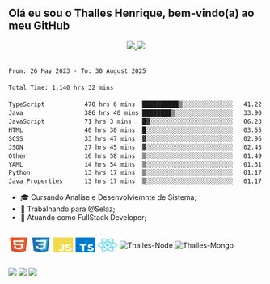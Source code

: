 ## Olá eu sou o Thalles Henrique, bem-vindo(a) ao meu GitHub

<div align="center">
  <a href="https://github.com/Thalles-HsA">
  <img height="180em" src="https://github-readme-stats.vercel.app/api?username=Thalles-HsA&show_icons=true&theme=radical&include_all_commits=true&count_private=true"/>
  <img height="180em" src="https://github-readme-stats.vercel.app/api/top-langs/?username=Thalles-HsA&exclude_repo=github-readme-stats,Pong,Freeway-JS&langs_count=5&theme=radical"/>
</div><br>
  
  <!--START_SECTION:waka-->

```txt
From: 26 May 2023 - To: 30 August 2025

Total Time: 1,140 hrs 32 mins

TypeScript           470 hrs 6 mins  ██████████▒░░░░░░░░░░░░░░   41.22 %
Java                 386 hrs 40 mins ████████▒░░░░░░░░░░░░░░░░   33.90 %
JavaScript           71 hrs 3 mins   █▓░░░░░░░░░░░░░░░░░░░░░░░   06.23 %
HTML                 40 hrs 30 mins  █░░░░░░░░░░░░░░░░░░░░░░░░   03.55 %
SCSS                 33 hrs 47 mins  ▓░░░░░░░░░░░░░░░░░░░░░░░░   02.96 %
JSON                 27 hrs 45 mins  ▓░░░░░░░░░░░░░░░░░░░░░░░░   02.43 %
Other                16 hrs 58 mins  ▒░░░░░░░░░░░░░░░░░░░░░░░░   01.49 %
YAML                 14 hrs 54 mins  ▒░░░░░░░░░░░░░░░░░░░░░░░░   01.31 %
Python               13 hrs 17 mins  ▒░░░░░░░░░░░░░░░░░░░░░░░░   01.17 %
Java Properties      13 hrs 17 mins  ▒░░░░░░░░░░░░░░░░░░░░░░░░   01.17 %
```

<!--END_SECTION:waka-->

  - 🎓 Cursando Analise e Desenvolviemnte de Sistema;
  - 🌱 Trabalhando para @Selaz;
  - 🎯 Atuando como FullStack Developer;
 
<div style="display: inline_block"><br>
  <img align="center" alt="Thalles-HTML" height="30" width="40" src="https://raw.githubusercontent.com/devicons/devicon/master/icons/html5/html5-original.svg">
  <img align="center" alt="Thalles-CSS" height="30" width="40" src="https://raw.githubusercontent.com/devicons/devicon/master/icons/css3/css3-original.svg">
  <img align="center" alt="Thalles-Js" height="30" width="40" src="https://raw.githubusercontent.com/devicons/devicon/master/icons/javascript/javascript-plain.svg">
  <img align="center" alt="Thalles-Ts" height="30" width="40" src="https://raw.githubusercontent.com/devicons/devicon/master/icons/typescript/typescript-plain.svg">
  <img align="center" alt="Thalles-React" height="30" width="40" src="https://raw.githubusercontent.com/devicons/devicon/master/icons/react/react-original.svg">
  <img align="center" alt="Thalles-Node" height="30" width="40" src="https://cdn.jsdelivr.net/gh/devicons/devicon/icons/nodejs/nodejs-original.svg" />
  <img align="center" alt="Thalles-Mongo" height="30" width="40" src="https://cdn.jsdelivr.net/gh/devicons/devicon/icons/mongodb/mongodb-original.svg" />
  
</div>

 ##
  
<div>
  <a href="https://www.linkedin.com/in/thalles-hsa" target="_blank"><img src="https://img.shields.io/badge/-LinkedIn-%230077B5?style=for-the-badge&logo=linkedin&logoColor=white" target="_blank"></a> 
  <a href="https://instagram.com/thalleshsa" target="_blank"><img src="https://img.shields.io/badge/-Instagram-%23E4405F?style=for-the-badge&logo=instagram&logoColor=white" target="_blank"></a>
  <a href = "mailto:thsa.henrique@gmail.com"><img src="https://img.shields.io/badge/-Gmail-%23333?style=for-the-badge&logo=gmail&logoColor=white" target="_blank"></a>
   
</div>
